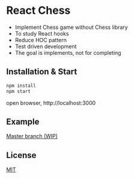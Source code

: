 # React Chess

- Implement Chess game without Chess library
- To study React hooks
- Reduce HOC pattern
- Test driven development
- The goal is implements, not for completing

## Installation & Start

```bash
npm install
npm start
```

open browser, http://localhost:3000

## Example

[Master branch (WIP)](https://jsveron23-react-chess.herokuapp.com/)

## License

[MIT](LICENSE.md)
